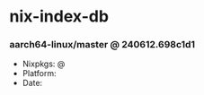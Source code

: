 # nix-index-db
### aarch64-linux/master @ 240612.698c1d1
- Nixpkgs: @[](https://github.com/NixOS/nixpkgs/commit/698c1d1aeb6a1dc2d86f2fc1e9c418379e90a2e8)
- Platform: 
- Date: 
